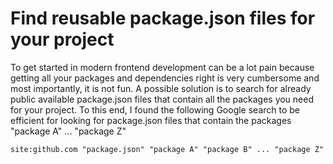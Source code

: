 # Find reusable package.json files for your project

To get started in modern frontend development can be a lot pain because getting all your packages and dependencies right is very cumbersome and most importantly, it is not fun.
A possible solution is to search for already public available package.json files that contain all the packages you need for your project.
To this end, I found the following Google search to be efficient for looking for package.json files that contain the packages "package A" ... "package Z"

`site:github.com "package.json" "package A" "package B" ... "package Z"`

